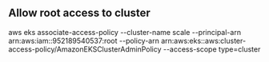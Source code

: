 ## Allow root access to cluster
aws eks associate-access-policy --cluster-name scale --principal-arn arn:aws:iam::952189540537:root --policy-arn arn:aws:eks::aws:cluster-access-policy/AmazonEKSClusterAdminPolicy --access-scope type=cluster
